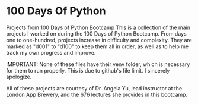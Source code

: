 # 100 Days Of Python
Projects from 100 Days of Python Bootcamp
This is a collection of the main projects I worked on during the 100 Days of Python Bootcamp.
From days one to one-hundred, projects increase in difficulty and complexity. They are marked as "d001" to "d100" to keep them all in order, as well as to help me track my own progress and improve.

IMPORTANT: None of these files have their venv folder, which is necessary for them to run properly. This is due to github's file limit. I sincerely apologize.

All of these projects are courtesy of Dr. Angela Yu, lead instructor at the London App Brewery, and the 676 lectures she provides in this bootcamp.
